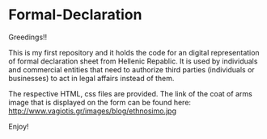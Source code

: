 # Formal-Declaration

Greedings!!

This is my first repository and it holds the code for an digital representation of formal declaration sheet from Hellenic Repablic.
It is used by individuals and commercial entities that need to authorize third parties (individuals or businesses) to act in legal affairs instead of them.

The respective HTML, css files are provided.
The link of the coat of arms image that is displayed on the form can be found here: http://www.vagiotis.gr/images/blog/ethnosimo.jpg

Enjoy!
